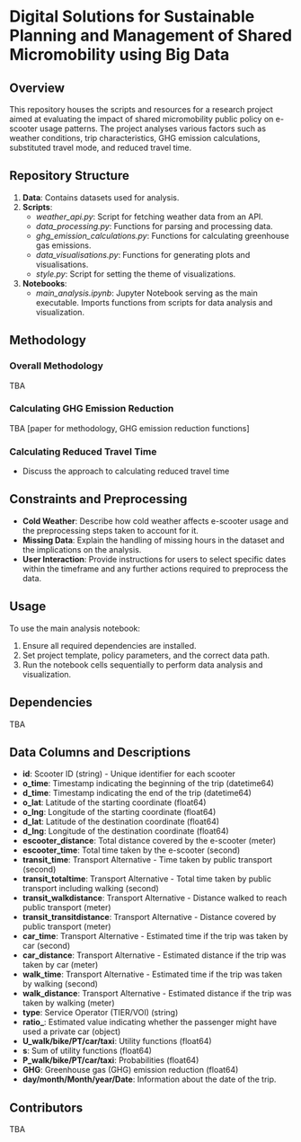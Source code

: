# Digital Solutions for Sustainable Planning and Management of Shared Micromobility using Big Data

## Overview
This repository houses the scripts and resources for a research project aimed at evaluating the impact of shared micromobility public policy on e-scooter usage patterns. 
The project analyses various factors such as weather conditions, trip characteristics, GHG emission calculations, substituted travel mode, and reduced travel time.
## Repository Structure
1. **Data**: Contains datasets used for analysis.
2. **Scripts**:
   - *weather_api.py*: Script for fetching weather data from an API.
   - *data_processing.py*: Functions for parsing and processing data.
   - *ghg_emission_calculations.py*: Functions for calculating greenhouse gas emissions.
   - *data_visualisations.py*: Functions for generating plots and visualisations.
   - *style.py*: Script for setting the theme of visualizations.
3. **Notebooks**:
   - *main_analysis.ipynb*: Jupyter Notebook serving as the main executable. Imports functions from scripts for data analysis and visualization.

## Methodology
### Overall Methodology
TBA
### Calculating GHG Emission Reduction
TBA [paper for methodology, GHG emission reduction functions]

### Calculating Reduced Travel Time
- Discuss the approach to calculating reduced travel time

## Constraints and Preprocessing
- **Cold Weather**: Describe how cold weather affects e-scooter usage and the preprocessing steps taken to account for it.
- **Missing Data**: Explain the handling of missing hours in the dataset and the implications on the analysis.
- **User Interaction**: Provide instructions for users to select specific dates within the timeframe and any further actions required to preprocess the data.


## Usage
To use the main analysis notebook:
1. Ensure all required dependencies are installed.
2. Set project template, policy parameters, and the correct data path.
3. Run the notebook cells sequentially to perform data analysis and visualization.

## Dependencies
TBA


## Data Columns and Descriptions
- **id**: Scooter ID (string) - Unique identifier for each scooter
- **o_time**: Timestamp indicating the beginning of the trip (datetime64)
- **d_time**: Timestamp indicating the end of the trip (datetime64)
- **o_lat**: Latitude of the starting coordinate (float64)
- **o_lng**: Longitude of the starting coordinate (float64)
- **d_lat**: Latitude of the destination coordinate (float64) 
- **d_lng**: Longitude of the destination coordinate (float64) 
- **escooter_distance**: Total distance covered by the e-scooter (meter)
- **escooter_time**: Total time taken by the e-scooter (second)
- **transit_time**: Transport Alternative - Time taken by public transport (second)
- **transit_totaltime**: Transport Alternative - Total time taken by public transport including walking (second)
- **transit_walkdistance**: Transport Alternative - Distance walked to reach public transport (meter)
- **transit_transitdistance**: Transport Alternative - Distance covered by public transport (meter)
- **car_time**: Transport Alternative - Estimated time if the trip was taken by car (second)
- **car_distance**: Transport Alternative - Estimated distance if the trip was taken by car (meter)
- **walk_time**: Transport Alternative - Estimated time if the trip was taken by walking (second)
- **walk_distance**: Transport Alternative - Estimated distance if the trip was taken by walking (meter)
- **type**: Service Operator (TIER/VOI) (string)
- **ratio_**: Estimated value indicating whether the passenger might have used a private car (object)
- **U_walk/bike/PT/car/taxi**: Utility functions (float64)
- **s**: Sum of utility functions (float64)
- **P_walk/bike/PT/car/taxi**: Probabilities (float64)
- **GHG**: Greenhouse gas (GHG) emission reduction (float64)
- **day/month/Month/year/Date**: Information about the date of the trip.

## Contributors
TBA
